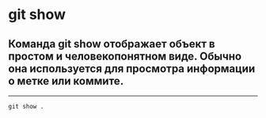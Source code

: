 # git show
## Команда git show отображает объект в простом и человекопонятном виде. Обычно она используется для просмотра информации о метке или коммите.
---
`git show .`  
